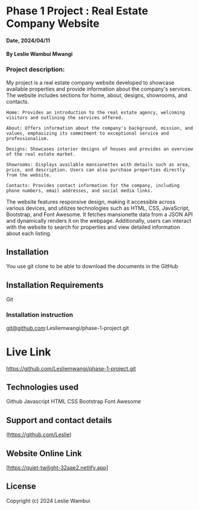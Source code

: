 # Phase 1 Project : Real Estate Company Website

#### Date, 2024/04/11

#### By Leslie Wambui Mwangi

### Project description:

My project is a real estate company website developed to showcase available properties and provide information about the company's services. The website includes sections for home, about, designs, showrooms, and contacts.

    Home: Provides an introduction to the real estate agency, welcoming visitors and outlining the services offered.

    About: Offers information about the company's background, mission, and values, emphasizing its commitment to exceptional service and professionalism.

    Designs: Showcases interior designs of houses and provides an overview of the real estate market.

    Showrooms: Displays available mansionettes with details such as area, price, and description. Users can also purchase properties directly from the website.

    Contacts: Provides contact information for the company, including phone numbers, email addresses, and social media links.

The website features responsive design, making it accessible across various devices, and utilizes technologies such as HTML, CSS, JavaScript, Bootstrap, and Font Awesome. It fetches mansionette data from a JSON API and dynamically renders it on the webpage. Additionally, users can interact with the website to search for properties and view detailed information about each listing.

## Installation

You use git clone to be able to download the documents in the GitHub

## Installation Requirements

Git

### Installation instruction

git@github.com:Lesliemwangi/phase-1-project.git

# Live Link

https://github.com/Lesliemwangi/phase-1-project.git

## Technologies used

Github
Javascript
HTML
CSS
Bootstrap
Font Awesome

## Support and contact details

(https://github.com/Leslie)

## Website Online Link

[https://quiet-twilight-32aae2.netlify.app]

## License

Copyright (c) 2024 Leslie Wambui
